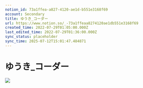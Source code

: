 ```yaml
---
notion_id: 73a1ffea-a827-4120-ae1d-b551e3168f69
account: Secondary
title: ゆうき_コーダー
url: https://www.notion.so/_-73a1ffeaa8274120ae1db551e3168f69
created_time: 2022-07-29T01:05:00.000Z
last_edited_time: 2022-07-29T01:36:00.000Z
sync_status: placeholder
sync_time: 2025-07-12T15:01:47.484871
---
```

# ゆうき_コーダー

![](https://ryota-noz.work/wp-content/themes/cocoon-child-master/images/design_g_img/7.jpg)